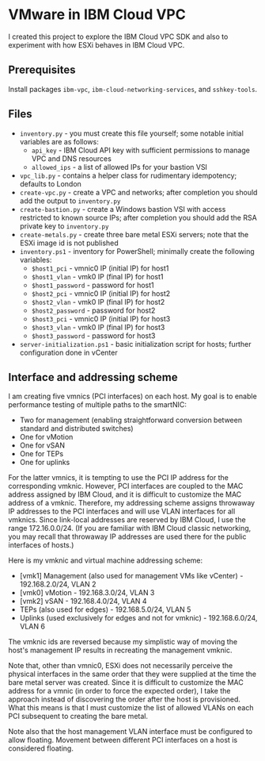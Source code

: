 # VMware in IBM Cloud VPC

I created this project to explore the IBM Cloud VPC SDK and also to experiment with how ESXi behaves in IBM Cloud VPC.

## Prerequisites
Install packages `ibm-vpc`, `ibm-cloud-networking-services`, and `sshkey-tools`.

## Files
- `inventory.py` - you must create this file yourself; some notable initial variables are as follows:
  - `api_key` - IBM Cloud API key with sufficient permissions to manage VPC and DNS resources
  - `allowed_ips` - a list of allowed IPs for your bastion VSI
- `vpc_lib.py` - contains a helper class for rudimentary idempotency; defaults to London
- `create-vpc.py` - create a VPC and networks; after completion you should add the output to `inventory.py`
- `create-bastion.py` - create a Windows bastion VSI with access restricted to known source IPs; after completion you should add the RSA private key to `inventory.py`
- `create-metals.py` - create three bare metal ESXi servers; note that the ESXi image id is not published
- `inventory.ps1` - inventory for PowerShell; minimally create the following variables:
  - `$host1_pci` - vmnic0 IP (initial IP) for host1
  - `$host1_vlan` - vmk0 IP (final IP) for host1
  - `$host1_password` - password for host1
  - `$host2_pci` - vmnic0 IP (initial IP) for host2
  - `$host2_vlan` - vmk0 IP (final IP) for host2
  - `$host2_password` - password for host2
  - `$host3_pci` - vmnic0 IP (initial IP) for host3
  - `$host3_vlan` - vmk0 IP (final IP) for host3
  - `$host3_password` - password for host3
- `server-initialization.ps1` - basic initialization script for hosts; further configuration done in vCenter

## Interface and addressing scheme

I am creating five vmnics (PCI interfaces) on each host. My goal is to enable performance testing of multiple paths to the smartNIC:

- Two for management (enabling straightforward conversion between standard and distributed switches)
- One for vMotion
- One for vSAN
- One for TEPs
- One for uplinks

For the latter vmnics, it is tempting to use the PCI IP address for the corresponding vmknic. However, PCI interfaces are coupled to the MAC address assigned by IBM Cloud, and it is difficult to customize the MAC address of a vmknic. Therefore, my addressing scheme assigns throwaway IP addresses to the PCI interfaces and will use VLAN interfaces for all vmknics. Since link-local addresses are reserved by IBM Cloud, I use the range 172.16.0.0/24. (If you are familiar with IBM Cloud classic networking, you may recall that throwaway IP addresses are used there for the public interfaces of hosts.)

Here is my vmknic and virtual machine addressing scheme:

- [vmk1] Management (also used for management VMs like vCenter) - 192.168.2.0/24, VLAN 2
- [vmk0] vMotion - 192.168.3.0/24, VLAN 3
- [vmk2] vSAN - 192.168.4.0/24, VLAN 4
- TEPs (also used for edges) - 192.168.5.0/24, VLAN 5
- Uplinks (used exclusively for edges and not for vmknic) - 192.168.6.0/24, VLAN 6

The vmknic ids are reversed because my simplistic way of moving the host's management IP results in recreating the management vmknic.

Note that, other than vmnic0, ESXi does not necessarily perceive the physical interfaces in the same order that they were supplied at the time the bare metal server was created. Since it is difficult to customize the MAC address for a vmnic (in order to force the expected order), I take the approach instead of discovering the order after the host is provisioned. What this means is that I must customize the list of allowed VLANs on each PCI subsequent to creating the bare metal.

Note also that the host management VLAN interface must be configured to allow floating. Movement between different PCI interfaces on a host is considered floating.

